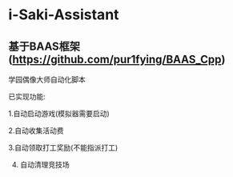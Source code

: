 # i-Saki-Assistant
## 基于BAAS框架(https://github.com/pur1fying/BAAS_Cpp)

学园偶像大师自动化脚本

已实现功能:

1.自动启动游戏(模拟器需要启动)

2.自动收集活动费

3.自动领取打工奖励(不能指派打工)

4. 自动清理竞技场